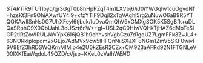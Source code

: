 $START$lR9TUTlbyq/gr3GgT0b8hHpPZgT4m1LXVbj6/iJ0iYWGqIw1cuOgvdNf+hzsKt3Fn9OhiAXwfUY4i9+xfzYTlF9DqjI2xTqVAghl5rg2uNuwO6aB9R5YTQQKAwIlSnNs0G7UIrXFeyl6tjbuk/IuDvaQmQhV9xGMXgSOK5K5SgBfk+uDLQaSRphO9X9QbUahL3oUSzt6nW++gl+USL2qC0HIwVQHkTjHAZ6dMoTeSlGP2tiRtZoVIRULJAVYpK6I6jQB1h9chhvshVgbCzu7d1gqUZ7LgmFFk3ZvJL4+63NORklplopqm2xGEjo7AdMVx9cw5lHFQnNiiSXJXF8NGm1ZmV5SKF0wivF6V9EfZ3hRDSWQKrnMlMIp4e2U0kZEsR2CZx+CM923aAFRd92N1FTGNLeV00IXKfEaWqdoL49QZD/cVjsp+KKeL0zVaIhW$END$